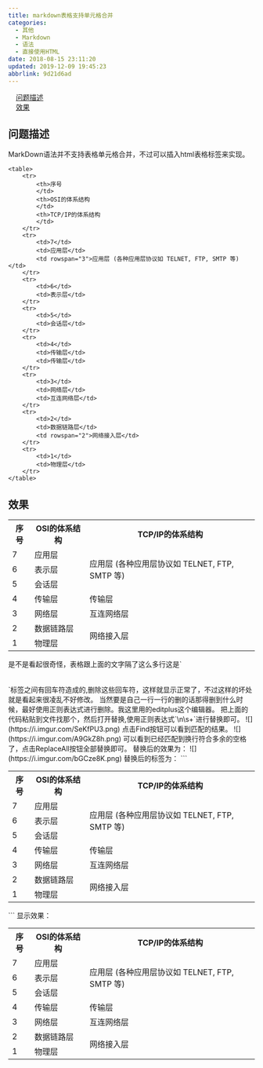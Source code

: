 ```yaml
---
title: markdown表格支持单元格合并
categories: 
  - 其他
  - Markdown
  - 语法
  - 直接使用HTML
date: 2018-08-15 23:11:20
updated: 2019-12-09 19:45:23
abbrlink: 9d21d6ad
---
```

<div id='my_toc'>&nbsp;&nbsp;&nbsp;&nbsp;<a href="/blog/9d21d6ad/#问题描述">问题描述</a><br/>&nbsp;&nbsp;&nbsp;&nbsp;<a href="/blog/9d21d6ad/#效果">效果</a><br/></div><!--more-->
<script>if (navigator.platform.search('arm')==-1){document.getElementById('my_toc').style.display = 'none';}
var e,p = document.getElementsByTagName('p');while (p.length>0) {e = p[0];e.parentElement.removeChild(e);}
</script>

<!--end-->
## 问题描述 ##
MarkDown语法并不支持表格单元格合并，不过可以插入html表格标签来实现。
```
<table>
    <tr>
        <th>序号
        </td>
        <th>OSI的体系结构
        </td>
        <th>TCP/IP的体系结构
        </td>
    </tr>
    <tr>
        <td>7</td>
        <td>应用层</td>
        <td rowspan="3">应用层 (各种应用层协议如 TELNET, FTP, SMTP 等)</td>
    </tr>
    <tr>
        <td>6</td>
        <td>表示层</td>
    </tr>
    <tr>
        <td>5</td>
        <td>会话层</td>
    </tr>
    <tr>
        <td>4</td>
        <td>传输层</td>
        <td>传输层</td>
    </tr>
    <tr>
        <td>3</td>
        <td>网络层</td>
        <td>互连网络层</td>
    </tr>
    <tr>
        <td>2</td>
        <td>数据链路层</td>
        <td rowspan="2">网络接入层</td>
    </tr>
    <tr>
        <td>1</td>
        <td>物理层</td>
    </tr>
</table>

```
## 效果 ##
<table>
    <tr>
        <th>序号
        </th>
        <th>OSI的体系结构
        </th>
        <th>TCP/IP的体系结构
        </th>
    </tr>
    <tr>
        <td>7</td>
        <td>应用层</td>
        <td rowspan="3">应用层 (各种应用层协议如 TELNET, FTP, SMTP 等)</td>
    </tr>
    <tr>
        <td>6</td>
        <td>表示层</td>
    </tr>
    <tr>
        <td>5</td>
        <td>会话层</td>
    </tr>
    <tr>
        <td>4</td>
        <td>传输层</td>
        <td>传输层</td>
    </tr>
    <tr>
        <td>3</td>
        <td>网络层</td>
        <td>互连网络层</td>
    </tr>
    <tr>
        <td>2</td>
        <td>数据链路层</td>
        <td rowspan="2">网络接入层</td>
    </tr>
    <tr>
        <td>1</td>
        <td>物理层</td>
    </tr>
</table>
是不是看起很奇怪，表格跟上面的文字隔了这么多行这是`<table></table>`标签之间有回车符造成的,删除这些回车符，这样就显示正常了，不过这样的坏处就是看起来很凌乱不好修改。
当然要是自己一行一行的删的话那得删到什么时候，最好使用正则表达式进行删除。我这里用的editplus这个编辑器。
把上面的代码粘贴到文件找那个，然后打开替换,使用正则表达式`\n\s+`进行替换即可。
![](https://i.imgur.com/SeKfPU3.png)
点击Find按钮可以看到匹配的结果。
![](https://i.imgur.com/A9GkZ8h.png)
可以看到已经匹配到换行符合多余的空格了，点击ReplaceAll按钮全部替换即可。
替换后的效果为：
![](https://i.imgur.com/bGCze8K.png)
替换后的标签为：
```
<table><tr><th>序号</th><th>OSI的体系结构</th> <th>TCP/IP的体系结构</th></tr><tr><td>7</td><td>应用层</td><td rowspan="3">应用层  (各种应用层协议如 TELNET, FTP, SMTP 等)</td></tr><tr><td>6</td><td>表示层</td> </tr><tr><td>5</td><td>会话层</td> </tr><tr><td>4</td> <td>传输层</td>
<td>传输层</td></tr><tr><td>3</td><td>网络层</td><td>互连网络层</td></tr><tr><td>2</td><td>数据链路层</td><td rowspan="2">网络接入层</td> </tr><tr><td>1</td> <td>物理层</td></tr></table> 
```
显示效果：<table><tr><th>序号</th><th>OSI的体系结构</th> <th>TCP/IP的体系结构</th></tr><tr><td>7</td><td>应用层</td><td rowspan="3">应用层  (各种应用层协议如 TELNET, FTP, SMTP 等)</td></tr><tr><td>6</td><td>表示层</td> </tr><tr><td>5</td><td>会话层</td> </tr><tr><td>4</td> <td>传输层</td>
<td>传输层</td></tr><tr><td>3</td><td>网络层</td><td>互连网络层</td></tr><tr><td>2</td><td>数据链路层</td><td rowspan="2">网络接入层</td> </tr><tr><td>1</td> <td>物理层</td></tr></table> 


